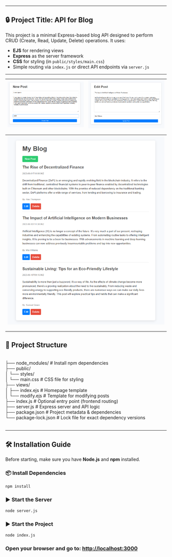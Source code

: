 
---

## 🔒 Project Title: **API for Blog**

This project is a minimal Express-based blog API designed to perform CRUD (Create, Read, Update, Delete) operations. It uses:

- **EJS** for rendering views
- **Express** as the server framework
- **CSS** for styling (in `public/styles/main.css`)
- Simple routing via `index.js` or direct API endpoints via `server.js`
---

| ![New Post](/bs1.png) | ![Edit Post](/bs2.png) |
|---------------------------|---------------------------|

| ![Blog Page](/bs3.png) | 
|---------------------------|

---
## 📁 Project Structure<br>
<br>
├── node_modules/ # Install npm dependencies<br>
├── public/<br>
│ └── styles/<br>
│ └── main.css # CSS file for styling<br>
├── views/<br>
│ ├── index.ejs # Homepage template<br>
│ └── modify.ejs # Template for modifying posts<br>
├── index.js # Optional entry point (frontend routing)<br>
├── server.js # Express server and API logic<br>
├── package.json # Project metadata & dependencies<br>
└── package-lock.json # Lock file for exact dependency versions<br>
<br>
<hr>

## 🛠 Installation Guide

Before starting, make sure you have **Node.js** and **npm** installed.

### 📦 Install Dependencies

```bash
npm install
```

### ▶️ Start the Server

```bash
node server.js

```

### ▶️ Start the Project

```bash
node index.js

```

### Open your browser and go to: [http://localhost:3000](http://localhost:3000)
